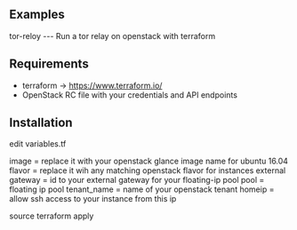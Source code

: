 ## Examples
tor-reloy --- Run a tor relay on openstack with terraform

## Requirements
* terraform -> https://www.terraform.io/
* OpenStack RC file with your credentials and API endpoints 

## Installation
edit variables.tf

  image = replace it with your openstack glance image name for ubuntu 16.04
  flavor = replace it wih any matching openstack flavor for instances
  external gateway = id to your external gateway for your floating-ip pool
  pool = floating ip pool
  tenant_name = name of your openstack tenant
  homeip = allow ssh access to your instance from this ip

source <openrc file>
terraform apply
